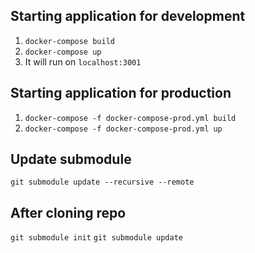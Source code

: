 ## Starting application for development
1. ```docker-compose build```
2. ```docker-compose up```
3. It will run on `localhost:3001`

## Starting application for production
1. ```docker-compose -f docker-compose-prod.yml build```
2. ```docker-compose -f docker-compose-prod.yml up```


## Update submodule
`git submodule update --recursive --remote`

## After cloning repo
`git submodule init`
`git submodule update`
